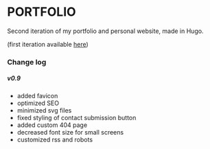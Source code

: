 # PORTFOLIO

Second iteration of my portfolio and personal website, made in Hugo.

(first iteration available [here](https://old.cojocaru.co.uk))


### Change log

##### v0.9
- added favicon
- optimized SEO
- minimized svg files
- fixed styling of contact submission button
- added custom 404 page
- decreased font size for small screens
- customized rss and robots